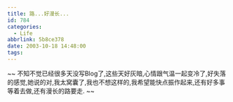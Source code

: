 ```yaml
---
title: 路...好漫长...
id: 784
categories:
  - Life
abbrlink: 5b8ce378
date: 2003-10-18 14:48:00
tags:
---
```


\~\~ 不知不觉已经很多天没写Blog了,这些天好灰暗,心情跟气温一起变冷了,好失落的感觉,她说的对,我太窝囊了,我也不想这样的,我希望能快点振作起来,还有好多事等着去做,还有漫长的路要走. \~\~